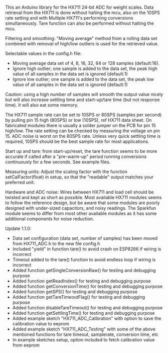 
This an Arduino library for the HX711 24-bit ADC for weight scales.
Data retrieval from the HX711 is done without halting the mcu, also on the 10SPS rate setting and with Multiple HX711's performing conversions simultaneously.
Tare function can also be performed without halting the mcu.
 
Filtering and smoothing: "Moving average" method from a rolling data set combined with removal of high/low outliers is used for the retrieved value.

Selectable values in the config.h file:
- Moving average data set of 4, 8, 16, 32, 64 or 128 samples (default:16).
- Ignore high outlier; one sample is added to the data set, the peak high value of all samples in the data set is ignored (default:1)
- Ignore low outlier; one sample is added to the data set, the peak low value of all samples in the data set is ignored (default:1)

Caution: using a high number of samples will smooth the output value nicely but will also increase settling time and start-up/tare time (but not response time). It will also eat some memory.

The HX711 sample rate can be set to 10SPS or 80SPS (samples per second) by pulling pin 15 high (80SPS) or low (10SPS), ref HX711 data sheet.
On fabricated modules there is usually a solder jumper on the PCB for pin 15 high/low. The rate setting can be checked by measuring the voltage on pin 15.
ADC noise is worst on the 80SPS rate. Unless very quick settling time is required, 10SPS should be the best sample rate for most applications.

Start up and tare: from start-up/reset, the tare function seems to be more accurate if called after a "pre-warm-up" period running conversions continuously for a few seconds. See example files.

Measuring units: Adjust the scaling factor with the function setCalFactor(float) in setup, so that the "readable" output matches your preferred unit.

Hardware and ADC noise:
Wires between HX711 and load cell should be twisted and kept as short as possible.
Most available HX711 modules seems to follow the reference design, but be aware that some modules are poorly designed with under-sized capacitors, and noisy readings.
The Sparkfun module seems to differ from most other available modules as it has some additional components for noise reduction. 

Update 1.1.0:
- Data set configuration (data set, number of samples) has been moved from HX711_ADC.h to the new file config.h
- Included "yield" in function tare() to avoid crash on ESP8266 if wiring is incorrect
- Timeout added to the tare() function to avoid endless loop if wiring is incorrect
- Added function getSingleConversionRaw() for testing and debugging purpose
- Added function getReadIndex() for testing and debugging purpose
- Added function getConversionTime() for testing and debugging purpose
- Added function getSPS() for testing and debugging purpose
- Added function getTareTimeoutFlag() for testing and debugging purpose
- Added function disableTareTimeout()	for testing and debugging purpose
- Added function getSettlingTime() for testing and debugging purpose
- Added example sketch "HX711_ADC_Calibration" with option to save the calibration value to eeprom
- Added example sketch "HX711_ADC_Testing" with some of the above mentioned functions for tare timeout, samplerate, conversion time, etc
- In example sketches setup, option included to fetch calibration value from eeprom


